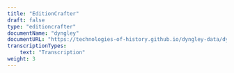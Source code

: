 ```yaml
---
title: "EditionCrafter"
draft: false
type: "editioncrafter"
documentName: "dyngley"
documentURL: "https://technologies-of-history.github.io/dyngley-data/dyngley/iiif/manifest.json"
transcriptionTypes:
    text: "Transcription"
weight: 3
---
```


